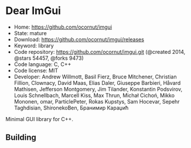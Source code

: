 # Dear ImGui

- Home: https://github.com/ocornut/imgui
- State: mature
- Download: https://github.com/ocornut/imgui/releases
- Keyword: library
- Code repository: https://github.com/ocornut/imgui.git (@created 2014, @stars 54457, @forks 9473)
- Code language: C, C++
- Code license: MIT
- Developer: Andrew Willmott, Basil Fierz, Bruce Mitchener, Christian Fillion, Clownacy, David Maas, Elias Daler, Giuseppe Barbieri, Håvard Mathisen, Jefferson Montgomery, Jim Tilander, Konstantin Podsvirov, Louis Schnellbach, Marcell Kiss, Max Thrun, Michał Cichoń, Mikko Mononen, omar, ParticlePeter, Rokas Kupstys, Sam Hocevar, Sepehr Taghdisian, ShironekoBen, Бранимир Караџић

Minimal GUI library for C++.

## Building
